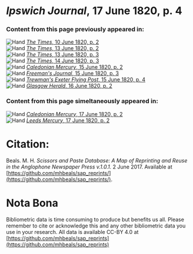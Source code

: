 # *Ipswich Journal*, 17 June 1820, p. 4  
  
### Content from this page previously appeared in:  
![Hand](http://scissorsandpaste.net/wp-content/uploads/2017/06/smallhandpointer.png) [*The Times*, 10 June 1820, p. 2](https://mhbeals.github.io/sap_html/The-Times/The-Times-10-June-1820-p-2)  
![Hand](http://scissorsandpaste.net/wp-content/uploads/2017/06/smallhandpointer.png) [*The Times*, 13 June 1820, p. 2](https://mhbeals.github.io/sap_html/The-Times/The-Times-13-June-1820-p-2)  
![Hand](http://scissorsandpaste.net/wp-content/uploads/2017/06/smallhandpointer.png) [*The Times*, 13 June 1820, p. 3](https://mhbeals.github.io/sap_html/The-Times/The-Times-13-June-1820-p-3)  
![Hand](http://scissorsandpaste.net/wp-content/uploads/2017/06/smallhandpointer.png) [*The Times*, 14 June 1820, p. 3](https://mhbeals.github.io/sap_html/The-Times/The-Times-14-June-1820-p-3)  
![Hand](http://scissorsandpaste.net/wp-content/uploads/2017/06/smallhandpointer.png) [*Caledonian Mercury*, 15 June 1820, p. 2](https://mhbeals.github.io/sap_html/Caledonian-Mercury/Caledonian-Mercury-15-June-1820-p-2)  
![Hand](http://scissorsandpaste.net/wp-content/uploads/2017/06/smallhandpointer.png) [*Freeman's Journal*, 15 June 1820, p. 3](https://mhbeals.github.io/sap_html/Freeman's-Journal/Freeman's-Journal-15-June-1820-p-3)  
![Hand](http://scissorsandpaste.net/wp-content/uploads/2017/06/smallhandpointer.png) [*Trewman's Exeter Flying Post*, 15 June 1820, p. 4](https://mhbeals.github.io/sap_html/Trewman's-Exeter-Flying-Post/Trewman's-Exeter-Flying-Post-15-June-1820-p-4)  
![Hand](http://scissorsandpaste.net/wp-content/uploads/2017/06/smallhandpointer.png) [*Glasgow Herald*, 16 June 1820, p. 2](https://mhbeals.github.io/sap_html/Glasgow-Herald/Glasgow-Herald-16-June-1820-p-2)  
  
### Content from this page simeltaneously appeared in:  
![Hand](http://scissorsandpaste.net/wp-content/uploads/2017/06/smallhandpointer.png) [*Caledonian Mercury*, 17 June 1820, p. 2](https://mhbeals.github.io/sap_html/Caledonian-Mercury/Caledonian-Mercury-17-June-1820-p-2)  
![Hand](http://scissorsandpaste.net/wp-content/uploads/2017/06/smallhandpointer.png) [*Leeds Mercury*, 17 June 1820, p. 2](https://mhbeals.github.io/sap_html/Leeds-Mercury/Leeds-Mercury-17-June-1820-p-2)  


# Citation: 

Beals. M. H. *Scissors and Paste Database: A Map of Reprinting and Reuse in the Anglophone Newspaper Press v.1.0.1.* 2 June 2017. Available at [https://github.com/mhbeals/sap_reprints/](https://github.com/mhbeals/sap_reprints/). 

# Nota Bona

Bibliometric data is time consuming to produce but benefits us all. Please remember to cite or acknowledge this and any other bibliometric data you use in your research. All data is available CC-BY 4.0 at [https://github.com/mhbeals/sap_reprints](https://github.com/mhbeals/sap_reprints)